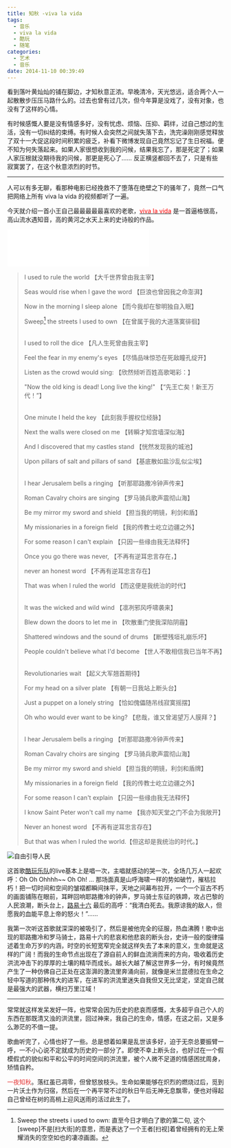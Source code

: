 ```yaml
---
title: 知秋 -viva la vida
tags:
  - 音乐
  - viva la vida
  - 酷玩
  - 随笔
categories:
  - 艺术
  - 音乐
date: 2014-11-10 00:39:49
---
```

看到落叶黄灿灿的铺在脚边，才知秋意正浓。早晚清冷，天光悠远，适合两个人一起散散步压压马路什么的。过去也曾有过几次，但今年算是没戏了，没有对象，也没有了这样的心情。

有时候感慨人要是没有情感多好，没有忧虑、烦恼、压抑、羁绊，过自己想过的生活，没有一切纠结的束缚。有时候人会突然之间就失落下去，洗完澡刚刚感觉释放了双十一大促这段时间积累的疲乏，补看下微博发现自己竟然忘记了生日祝福。便不知为何失落起来。如果人家很想收到我的问候，结果我忘了，那是死定了；如果人家压根就没期待我的问候，那更是死心了…… 反正横竖都回不去了，只是有些寂寞罢了，在这个秋意浓烈的时节。

---

人可以有多无聊，看那种电影已经挽救不了堕落在绝壁之下的骚年了，竟然一口气把网络上所有 viva la vida 的视频都听了一遍。

今天就介绍一首小王自己最最最最最喜欢的老歌，[<span style="color:red;">viva la vida</span>](http://music.douban.com/subject/3040149/) 是一首逼格很高，高山流水遇知音，高的黄河之水天上来的史诗般的作品。

<iframe frameborder="no" border="0" marginwidth="0" marginheight="0" width=330 height=86 src="//music.163.com/outchain/player?type=2&id=22459466&auto=0&height=66"></iframe>

<!--more-->

> I used to rule the world 【大千世界曾由我主宰】
>
> Seas would rise when I gave the word 【巨浪也曾因我之命澎湃】
>
> Now in the morning I sleep alone 【而今我却在黎明独自入眠】
>
> Sweep[^sweep] the streets I used to own 【在曾属于我的大道落寞徘徊】
>
> </br>
> I used to roll the dice 【凡人生死曾由我主宰】
>
> Feel the fear in my enemy's eyes 【尽情品味惊恐在死敌瞳孔绽开】
>
> Listen as the crowd would sing: 【欣然倾听百姓高歌喝彩：】
>
> "Now the old king is dead! Long live the king!" 【“先王亡矣！新王万代！”】
>
> </br>
> One minute I held the key 【此刻我手握权位经脉】
>
> Next the walls were closed on me 【转瞬才知宫墙深似海】
>
> And I discovered that my castles stand 【恍然发现我的城池】
>
> Upon pillars of salt and pillars of sand 【基底散如盐沙乱似尘埃】
>
> </br>
> I hear Jerusalem bells a ringing 【听那耶路撒冷钟声传来】
>
> Roman Cavalry choirs are singing 【罗马骑兵歌声震彻山海】
>
> Be my mirror my sword and shield 【担当我的明镜，利剑和盾】
>
> My missionaries in a foreign field 【我的传教士屹立边疆之外】
>
> For some reason I can't explain 【只因一些缘由我无法释怀】
>
> Once you go there was never, 【不再有逆耳忠言存在，】
>
> never an honest word 【不再有逆耳忠言存在】
>
> That was when I ruled the world 【而这便是我统治的时代】
>
> </br>
> It was the wicked and wild wind 【凛冽邪风呼啸袭来】
>
> Blew down the doors to let me in 【吹散重门使我深陷阴霾】
>
> Shattered windows and the sound of drums 【断壁残垣礼崩乐坏】
>
> People couldn't believe what I'd become 【世人不敢相信我已当年不再】
>
> </br>
> Revolutionaries wait 【起义大军翘首期待】
>
> For my head on a silver plate 【有朝一日我站上断头台】
>
> Just a puppet on a lonely string 【恰如傀儡随吊线寂寞摇摆】
>
> Oh who would ever want to be king? 【悲哉，谁又曾渴望万人膜拜？】
>
> </br>
> I hear Jerusalem bells a ringing 【听那耶路撒冷钟声传来】
>
> Roman Cavalry choirs are singing 【罗马骑兵歌声震彻山海】
>
> Be my mirror my sword and shield 【担当我的明镜，利剑和盾牌】
>
> My missionaries in a foreign field 【我的传教士屹立边疆之外】
>
> For some reason I can't explain 【只因一些缘由我无法释怀】
>
> I know Saint Peter won't call my name 【我亦知天堂之门不会为我敞开】
>
> Never an honest word 【不再有逆耳忠言存在】
>
> But that was when I ruled the world.【但这却是我统治的时代。】

![自由引导人民](http://7xr6h2.com1.z0.glb.clouddn.com/viva-la-vida.jpeg)

这首歌[酷玩乐队](http://baike.baidu.com/link?url=o6YxROfe6MRpOoZDolwfo5UQXFTRlF8bWOOISgQZcAGKmjL2uE5zmwXTfWseZNndwAfPO25eBSA39to4_ATpj75nO4JbHsY8LYVtnLwGSbvKua0rLohC3-pWpPkBUlEblGvpKT1Y8MQfFSU8sSeK3KmghUWwcuqIm9kz-t425MWR0FxIaYWzQkiXRWS-O1Np)的live基本上是唱一次，主唱就感动的哭一次，全场几万人一起欢呼：Oh Oh Ohhhh~~ Oh Oh! ... 那场面真是山呼海啸一样的势如破竹，摧枯拉朽！把一切时间和空间的皱褶都瞬间抹平，天地之间幕布拉开，一个一个亘古不朽的画面铺陈在眼前，耳畔回响耶路撒冷的钟声，罗马骑士东征的铁蹄，攻占巴黎的人民浪潮，断头台上，[路易十六](http://baike.baidu.com/link?url=R4n-Bg7u0NcZQuBq9x8Q_ML9KTGpQGiuxkXIVgZrwPakrx85pqXWyz6KPGXSTqTqE9adUmkiwVi-QrQ08cf9AxbG8UCcJBPQ0AtkWga1DEOmSpCZ96R_ttWwKXZOhgNX) 最后的高呼：“我清白死去。我原谅我的敌人，但愿我的血能平息上帝的怒火！”……

我第一次听这首歌就深深的被吸引了，然后是被他完全的征服，热血沸腾！歌中出现的耶路撒冷和罗马骑士，路易十六的悲哀和他悲哀的断头台，史诗一般的旋律描述着生命万岁的内涵，时空的长短宽窄完全就这样失去了本来的意义，生命就是这样的广阔！而我的生命节点出现在了源自前人的鲜血流淌而来的方向，吸收着历史洪流冲击下的厚厚的土壤的精华而成长。越长大越了解这世界多一分，有时候竟然产生了一种仿佛自己正处在这澎湃的激流里奔涌向前，就像是米兰昆德拉在生命之轻中写道的那种伟大的进军，在进军的洪流里迷失自我但又无比坚定，坚定自己就是最强大的武器，横扫万里江域！

---

常常就这样发呆发好一阵，也常常会因为历史的悲哀而感慨，太多超乎自己个人的东西在那既清又浊的洪流里，回过神来，我自己的生命，情感，在这之前，又是多么渺茫的不值一提。

歌曲听完了，心情也好了一些。总是想着如果是乱世该多好，迫于无奈总要振臂一呼，一不小心说不定就成为历史的一部分了。即使不幸上断头台，也好过在一个假模假式的貌似和平和公平的时间空间的洪流里，被个人微不足道的情感困扰周身，矫情自矜。

<span style="color:#E53333;">一夜知秋</span>。落红虽已凋零，但曾怒放枝头。生命如果能够在炽烈的燃烧过后，觅到一片沃土作为归宿，然后在一个再平常不过的秋日午后无神无息飘零，便也对得起自己曾经在树的高梢上迎风送雨的活过此生了。

[^sweep]: Sweep the streets i used to own: 直至今日才明白了歌的第二句, 这个[sweep]不是[扫大街]的意思，而是表达了一个王者[扫视]着曾经拥有的无上荣耀消失的空空如也的凄凉画面。